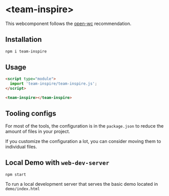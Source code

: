 # \<team-inspire>

This webcomponent follows the [open-wc](https://github.com/open-wc/open-wc) recommendation.

## Installation
```bash
npm i team-inspire
```

## Usage
```html
<script type="module">
  import 'team-inspire/team-inspire.js';
</script>

<team-inspire></team-inspire>
```



## Tooling configs

For most of the tools, the configuration is in the `package.json` to reduce the amount of files in your project.

If you customize the configuration a lot, you can consider moving them to individual files.

## Local Demo with `web-dev-server`
```bash
npm start
```
To run a local development server that serves the basic demo located in `demo/index.html`
